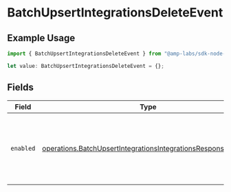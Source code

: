 # BatchUpsertIntegrationsDeleteEvent

## Example Usage

```typescript
import { BatchUpsertIntegrationsDeleteEvent } from "@amp-labs/sdk-node-platform/models/operations";

let value: BatchUpsertIntegrationsDeleteEvent = {};
```

## Fields

| Field                                                                                                                                          | Type                                                                                                                                           | Required                                                                                                                                       | Description                                                                                                                                    |
| ---------------------------------------------------------------------------------------------------------------------------------------------- | ---------------------------------------------------------------------------------------------------------------------------------------------- | ---------------------------------------------------------------------------------------------------------------------------------------------- | ---------------------------------------------------------------------------------------------------------------------------------------------- |
| `enabled`                                                                                                                                      | [operations.BatchUpsertIntegrationsIntegrationsResponseEnabled](../../models/operations/batchupsertintegrationsintegrationsresponseenabled.md) | :heavy_minus_sign:                                                                                                                             | If always, the integration will subscribe to delete events by default.                                                                         |
